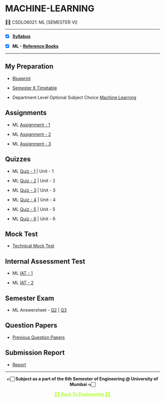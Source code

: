 # MACHINE-LEARNING
 👍🏻 CSDLO6021: ML [SEMESTER VI]

---
 
 - [X] **[Syllabus](https://github.com/Amey-Thakur/MACHINE-LEARNING/blob/main/Syllabus/TE%20BE%20Comp%20Engg%20CBCGS%20Syllabus.pdf)**
 
 - [X] **ML - [Reference Books](https://github.com/Amey-Thakur/MACHINE-LEARNING/tree/main/Reference%20Books)**

---

## My Preparation
 
 - [Blueprint](https://github.com/Amey-Thakur/MACHINE-LEARNING/blob/main/Blueprint%20(ML).png)
 
 - [Semester 6 Timetable](https://github.com/Amey-Thakur/MACHINE-LEARNING/blob/main/SEMESTER%20VI.jpeg)
 
 - Department Level Optional Subject Choice [Machine Learning](https://github.com/Amey-Thakur/MACHINE-LEARNING/blob/main/Department%20level%20subject%20choice%20for%20TE%20Sem%20VI_%20FH%202021.pdf)


## Assignments
 
 - ML [Assignment - 1](https://github.com/Amey-Thakur/MACHINE-LEARNING/blob/main/Assignments/Amey_B-50_ML_Assignment-1.pdf)
 
 - ML [Assignment - 2](https://github.com/Amey-Thakur/MACHINE-LEARNING/blob/main/Assignments/Amey_B-50_ML_Assignment-2.pdf)
 
 - ML [Assignment - 3](https://github.com/Amey-Thakur/MACHINE-LEARNING/blob/main/Assignments/Amey_B-50_ML_Assignment-3.docx)


## Quizzes
 
 - ML [Quiz - 1](https://github.com/Amey-Thakur/MACHINE-LEARNING/blob/main/Quizzes/Unit%201%20-%20Introduction.pdf) | Unit - 1 
 
 - ML [Quiz - 2](https://github.com/Amey-Thakur/MACHINE-LEARNING/blob/main/Quizzes/Unit%202%20-%20Neural%20Network.pdf) | Unit - 2 
 
 - ML [Quiz - 3](https://github.com/Amey-Thakur/MACHINE-LEARNING/blob/main/Quizzes/Unit%203%20-%20Optimization%20Techniques.pdf) | Unit - 3 
 
 - ML [Quiz - 4](https://github.com/Amey-Thakur/MACHINE-LEARNING/blob/main/Quizzes/Unit%204%20-%20Regression%20%26%20Tree.pdf) | Unit - 4 
 
 - ML [Quiz - 5](https://github.com/Amey-Thakur/MACHINE-LEARNING/blob/main/Quizzes/Unit%205%20-%20Classification%20%26%20Clustering.pdf) | Unit - 5 
 
 - ML [Quiz - 6](https://github.com/Amey-Thakur/MACHINE-LEARNING/blob/main/Quizzes/Unit%206%20-%20PCA.pdf) | Unit - 6


## Mock Test
 
 - [Technical Mock Test](https://github.com/Amey-Thakur/MACHINE-LEARNING/blob/main/Technical%20Mock%20Test-%20For%20Terna%20Engineering%20College%20by%20Campus%20Corners!.pdf)


## Internal Assessment Test
 
 - ML [IAT - 1](https://github.com/Amey-Thakur/MACHINE-LEARNING/blob/main/Internal%20Assessment%20Test/Amey_B-50_ML_IAT-1.pdf)
 
 - ML [IAT - 2](https://github.com/Amey-Thakur/MACHINE-LEARNING/blob/main/Internal%20Assessment%20Test/AMEY_B-50_ML_IAT-2.pdf)


## Semester Exam
 
 - ML Answersheet - [Q2](https://github.com/Amey-Thakur/MACHINE-LEARNING/blob/main/Semester%20Exam/Q2_61021145_ML.pdf) | [Q3](https://github.com/Amey-Thakur/MACHINE-LEARNING/blob/main/Semester%20Exam/Q3_61021145_ML.pdf)


## Question Papers
 
 - [Previous Question Papers](https://github.com/Amey-Thakur/MACHINE-LEARNING/tree/main/Question%20Papers)


## Submission Report
 
 - [Report](https://github.com/Amey-Thakur/MACHINE-LEARNING/blob/main/Submission%20Report/Amey_B-50_ML_Term_Work_Submission_Report.pdf)

---

<p align="center"> <b> 👉🏻 Subject as a part of the 6th Semester of Engineering @ University of Mumbai 👈🏻 <b> </p>
 
<p align="center"><a href='https://github.com/Amey-Thakur/ACHIEVEMENTS#engineering', style='color: greenyellow;'> ✌🏻 Back To Engineering ✌🏻</p>
